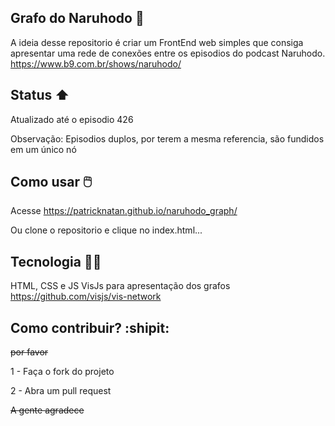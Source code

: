 ## Grafo do Naruhodo 🧠

A ideia desse repositorio é criar um FrontEnd web simples que consiga apresentar uma rede de conexões entre os episodios do podcast Naruhodo.
https://www.b9.com.br/shows/naruhodo/

## Status :arrow_up:

Atualizado até o episodio 426

Observação:
Episodios duplos, por terem a mesma referencia, são fundidos em um único nó

## Como usar 🖱️

Acesse https://patricknatan.github.io/naruhodo_graph/

Ou clone o repositorio e clique no index.html...

## Tecnologia 🧑‍💻

HTML, CSS e JS
VisJs para apresentação dos grafos
https://github.com/visjs/vis-network

## Como contribuir? :shipit:

~~por favor~~

1 - Faça o fork do projeto

2 - Abra um pull request

~~A gente agradece~~
